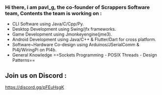 ### Hi there, i am pavl_g, the co-founder of Scrappers Software team, Contents the team is working on : 

* CLI Software using Java/C/Cpp/Py.
* Desktop Development using Swing/jfx frameworks.
* Game Development using Jmonkeyengine(jme3).
* Android Development using Java/C++ & Flutter/Dart for cross platform.
* Software~Hardware Co-design using Arduinos/JSerialComm & Pi4j/WiringPi on PI4b.
* General Knowledge ==Sockets Programming - POSIX Threads - Design Patterns==

## Join us on Discord : 
https://discord.gg/pFEuHsgK
